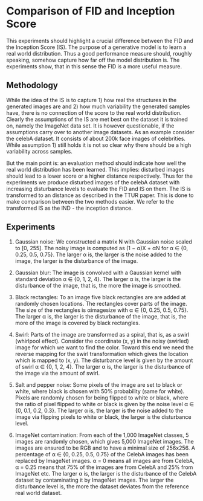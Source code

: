 # Comparison of FID and Inception Score

This experiments should highlight a crucial difference between the FID and the Inception Score (IS).
The purpose of a generative model is to learn a real world distribution. Thus a good performance measure
should, roughly speaking, somehow capture how far off the model distribution is. The experiments show,
that in this sense the FID is a more useful measure.

## Methodology
While the idea of the IS is to capture 1) how real the structures in the generated images are and
2) how much variability the generated samples have, there is no connection of the score to the
real world distribution. Clearly the assumptions of the IS are met best on the dataset it is trained
on, namely the ImageNet data set. It is however questionable, if the assumptions carry over to another image
datasets. As an example consider the celebA dataset. It consists of about 200k face images of celebrities.
While assumption 1) still holds it is not so clear why there should be a high variability across samples.

But the main point is: an evaluation method should indicate how well the real world
distribution has been learned. This implies: disturbed images should lead to a
lower score or a higher distance respectively. Thus for the experiments we produce
disturbed images of the celebA dataset with increasing disturbance levels
to evaluate the FID and IS on them.
The IS is transformed to an distance as described in the TTUR paper. This is done to
make comparison between the two methods easier. We refer to the transformed
IS as the IND - the inception distance.

## Experiments
1. Gaussian noise: We constructed a matrix N with Gaussian noise scaled to [0, 255]. The
noisy image is computed as (1 − α)X + αN for α ∈ {0, 0.25, 0.5, 0.75}. The larger α is,
the larger is the noise added to the image, the larger is the disturbance of the image.


2. Gaussian blur: The image is convolved with a Gaussian kernel with standard deviation
α ∈ {0, 1, 2, 4}. The larger α is, the larger is the disturbance of the image, that is, the more
the image is smoothed.


3. Black rectangles: To an image five black rectangles are are added at randomly chosen
locations. The rectangles cover parts of the image. The size of the rectangles is αimagesize
with α ∈ {0, 0.25, 0.5, 0.75}. The larger α is, the larger is the disturbance of the image, that
is, the more of the image is covered by black rectangles.


4. Swirl: Parts of the image are transformed as a spiral, that is, as a swirl (whirlpool effect).
Consider the coordinate (x, y) in the noisy (swirled) image for which we want to find the
color. Toward this end we need the reverse mapping for the swirl transformation which
gives the location which is mapped to (x, y). The disturbance level is given by the amount of
swirl α ∈ {0, 1, 2, 4}. The larger α is, the larger is the disturbance of the image via the amount of swirl.


5. Salt and pepper noise: Some pixels of the image are set to black or white, where black is
chosen with 50% probability (same for white). Pixels are randomly chosen for being flipped
to white or black, where the ratio of pixel flipped to white or black is given by the noise
level α ∈ {0, 0.1, 0.2, 0.3}. The larger α is, the larger is the noise added to the image via
flipping pixels to white or black, the larger is the disturbance level.


6. ImageNet contamination: From each of the 1,000 ImageNet classes, 5 images are randomly
chosen, which gives 5,000 ImageNet images. The images are ensured to be RGB and to
have a minimal size of 256x256. A percentage of α ∈ {0, 0.25, 0.5, 0.75} of the CelebA
images has been replaced by ImageNet images. α = 0 means all images are from CelebA,
α = 0.25 means that 75% of the images are from CelebA and 25% from ImageNet etc.
The larger α is, the larger is the disturbance of the CelebA dataset by contaminating it by
ImageNet images. The larger the disturbance level is, the more the dataset deviates from the
reference real world dataset.
